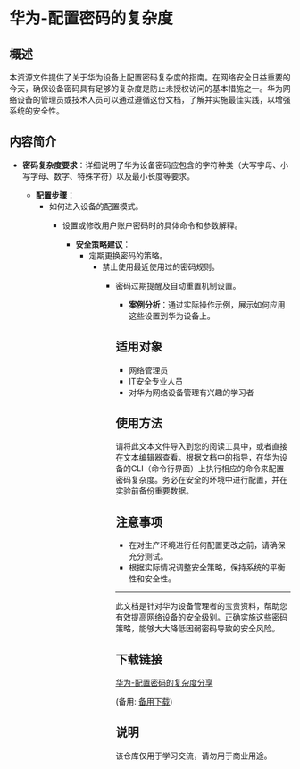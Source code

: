 # 华为-配置密码的复杂度

## 概述

本资源文件提供了关于华为设备上配置密码复杂度的指南。在网络安全日益重要的今天，确保设备密码具有足够的复杂度是防止未授权访问的基本措施之一。华为网络设备的管理员或技术人员可以通过遵循这份文档，了解并实施最佳实践，以增强系统的安全性。

## 内容简介

- **密码复杂度要求**：详细说明了华为设备密码应包含的字符种类（大写字母、小写字母、数字、特殊字符）以及最小长度等要求。

  - **配置步骤**：
      - 如何进入设备的配置模式。
          - 设置或修改用户账户密码时的具体命令和参数解释。

              - **安全策略建议**：
                  - 定期更换密码的策略。
                      - 禁止使用最近使用过的密码规则。
                          - 密码过期提醒及自动重置机制设置。

                              - **案例分析**：通过实际操作示例，展示如何应用这些设置到华为设备上。

                              ## 适用对象

                              - 网络管理员
                              - IT安全专业人员
                              - 对华为网络设备管理有兴趣的学习者

                              ## 使用方法

                              请将此文本文件导入到您的阅读工具中，或者直接在文本编辑器查看。根据文档中的指导，在华为设备的CLI（命令行界面）上执行相应的命令来配置密码复杂度。务必在安全的环境中进行配置，并在实验前备份重要数据。

                              ## 注意事项

                              - 在对生产环境进行任何配置更改之前，请确保充分测试。
                              - 根据实际情况调整安全策略，保持系统的平衡性和安全性。

                              ---

                              此文档是针对华为设备管理者的宝贵资料，帮助您有效提高网络设备的安全级别。正确实施这些密码策略，能够大大降低因弱密码导致的安全风险。

                              ## 下载链接
                              [华为-配置密码的复杂度分享](https://pan.quark.cn/s/6329ff3bf30a) 

                              (备用: [备用下载](https://pan.baidu.com/s/1PMkxTU1T5sp94W9BPXzpgA?pwd=1234))

                              ## 说明

                              该仓库仅用于学习交流，请勿用于商业用途。

